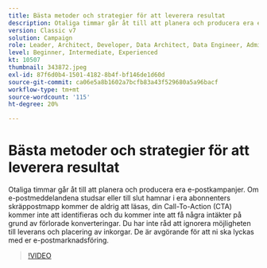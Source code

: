 ```yaml
---
title: Bästa metoder och strategier för att leverera resultat
description: Otaliga timmar går åt till att planera och producera era e-postkampanjer. Om e-postmeddelandena studsar eller till slut hamnar i din prenumerations skräppostmapp kommer de... (Beskrivningarna ska vara mellan 60 och 160 tecken)
version: Classic v7
solution: Campaign
role: Leader, Architect, Developer, Data Architect, Data Engineer, Admin, User
level: Beginner, Intermediate, Experienced
kt: 10507
thumbnail: 343872.jpeg
exl-id: 87f6d0b4-1501-4182-8b4f-bf146de1d60d
source-git-commit: ca06e5a8b1602a7bcfb83a43f529680a5a96bacf
workflow-type: tm+mt
source-wordcount: '115'
ht-degree: 20%

---
```


# Bästa metoder och strategier för att leverera resultat

Otaliga timmar går åt till att planera och producera era e-postkampanjer. Om e-postmeddelandena studsar eller till slut hamnar i era abonnenters skräppostmapp kommer de aldrig att läsas, din Call-To-Action (CTA) kommer inte att identifieras och du kommer inte att få några intäkter på grund av förlorade konverteringar. Du har inte råd att ignorera möjligheten till leverans och placering av inkorgar. De är avgörande för att ni ska lyckas med er e-postmarknadsföring.

>[!VIDEO](https://video.tv.adobe.com/v/343872/?quality=12&learn=on)
